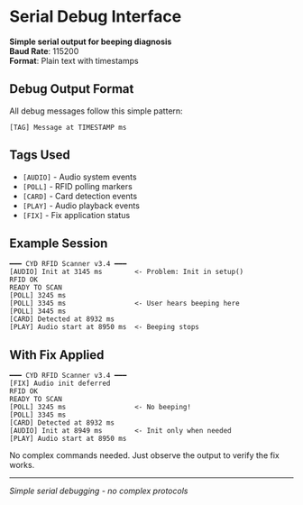 # Serial Debug Interface

**Simple serial output for beeping diagnosis**  
**Baud Rate**: 115200  
**Format**: Plain text with timestamps

## Debug Output Format

All debug messages follow this simple pattern:
```
[TAG] Message at TIMESTAMP ms
```

## Tags Used
- `[AUDIO]` - Audio system events
- `[POLL]` - RFID polling markers  
- `[CARD]` - Card detection events
- `[PLAY]` - Audio playback events
- `[FIX]` - Fix application status

## Example Session

```
━━━ CYD RFID Scanner v3.4 ━━━
[AUDIO] Init at 3145 ms        <- Problem: Init in setup()
RFID OK
READY TO SCAN
[POLL] 3245 ms
[POLL] 3345 ms                 <- User hears beeping here
[POLL] 3445 ms
[CARD] Detected at 8932 ms
[PLAY] Audio start at 8950 ms  <- Beeping stops
```

## With Fix Applied

```
━━━ CYD RFID Scanner v3.4 ━━━
[FIX] Audio init deferred
RFID OK  
READY TO SCAN
[POLL] 3245 ms                 <- No beeping!
[POLL] 3345 ms
[CARD] Detected at 8932 ms
[AUDIO] Init at 8949 ms        <- Init only when needed
[PLAY] Audio start at 8950 ms
```

No complex commands needed. Just observe the output to verify the fix works.

---
*Simple serial debugging - no complex protocols*